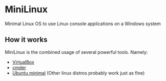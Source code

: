 # MiniLinux
Minimal Linux OS to use Linux console applications on a Windows system

## How it works
MiniLinux is the combined usage of several powerful tools.
Namely:
* [VirtualBox](https://www.virtualbox.org/)
* [cmder](http://cmder.net/)
* [Ubuntu minimal](https://help.ubuntu.com/community/Installation/MinimalCD) (Other linux distros probably work just as fine)

